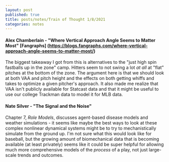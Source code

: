 ```yaml
---
layout: post
published: true
title: posts/notes/Train of Thought 1/8/2021
categories: notes
---
```


#### Alex Chamberlain - "Where Vertical Approach Angle Seems to Matter Most" [Fangraphs] (https://blogs.fangraphs.com/where-vertical-approach-angle-seems-to-matter-most/)
The biggest takeaway I got from this is alternatives to the "just high spin fastballs up in the zone" camp. Hitters seem to not swing a lot *at all* at "flat" pitches at the bottom of the zone. The argument here is that we should look at both VAA and pitch height and the effects on both getting whiffs and takes to optimize a given pitcher's approach. It also made me realize that VAA isn't publicly available for Statcast data and that it might be useful to use our college Trackman data to model it for MLB data.

#### Nate Silver - "The Signal and the Noise"
Chapter 7, *Role Models*, discusses agent-based disease models and weather simulations - it seems like maybe the best ways to look at these complex nonlinear dynamical systems might be to try to mechanistically simulate from the ground up. I'm not sure what this would look like for baseball, but the growing amount of biomechanical data that is becoming available (at least privately) seems like it could be super helpful for allowing much more comprehensive models of the *process* of a play, not just large-scale trends and outcomes.
